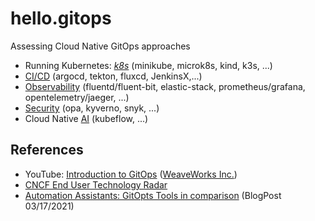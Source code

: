 # hello.gitops

Assessing Cloud Native GitOps approaches

- Running Kubernetes: [_k8s_](./_k8s/README.md) (minikube, microk8s, kind, k3s, ...)
- [CI/CD](./ci-ci/README.md) (argocd, tekton, fluxcd, JenkinsX,...)
- [Observability](./observability/README.md) (fluentd/fluent-bit, elastic-stack, prometheus/grafana, opentelemetry/jaeger, ...)
- [Security](./security/README.md) (opa, kyverno, snyk, ...)
- Cloud Native [AI](./ai/README.md) (kubeflow, ...)

## References

- YouTube: [Introduction to GitOps](https://www.youtube.com/watch?v=Mr_mbwsRDBI) ([WeaveWorks Inc.](https://www.weave.works/))
- [CNCF End User Technology Radar](https://radar.cncf.io/overview)
- [Automation Assistants: GitOpts Tools in comparison](https://cloudogu.com/en/blog/gitops-tools) (BlogPost 03/17/2021)
